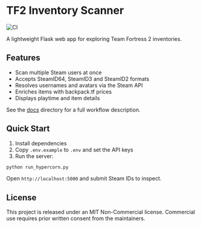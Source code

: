 # TF2 Inventory Scanner

![CI](https://github.com/dankrr/tf2-inventory-scanner/actions/workflows/ci.yml/badge.svg)

A lightweight Flask web app for exploring Team Fortress 2 inventories.

## Features

- Scan multiple Steam users at once
- Accepts SteamID64, SteamID3 and SteamID2 formats
- Resolves usernames and avatars via the Steam API
- Enriches items with backpack.tf prices
- Displays playtime and item details

See the [docs](docs/) directory for a full workflow description.

## Quick Start

1. Install dependencies
2. Copy `.env.example` to `.env` and set the API keys
3. Run the server:

```bash
python run_hypercorn.py
```

Open `http://localhost:5000` and submit Steam IDs to inspect.

## License

This project is released under an MIT Non-Commercial license. Commercial use
requires prior written consent from the maintainers.

